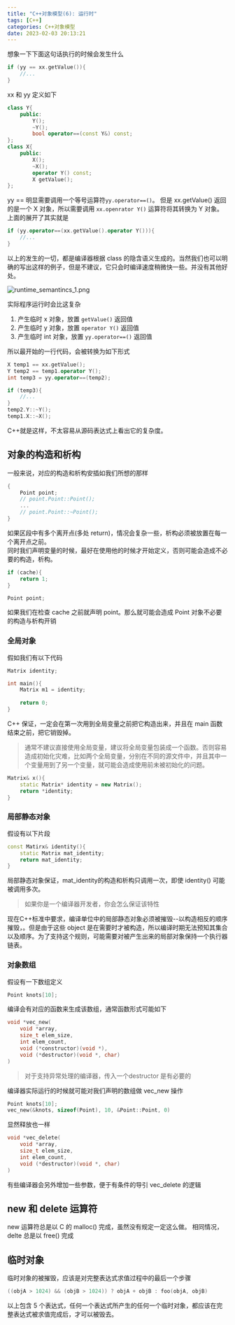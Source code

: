 ```yaml
---
title: "C++对象模型(6): 运行时"
tags: [C++]
categories: C++对象模型
date: 2023-02-03 20:13:21
---
```


想象一下下面这句话执行的时候会发生什么

```C++
if (yy == xx.getValue()){
    //...
}
```

<!-- more -->

xx 和 yy 定义如下

```C++
class Y{
    public:
        Y();
        ~Y();
        bool operator==(const Y&) const;
};
class X{
    public:
        X();
        ~X();
        operator Y() const;
        X getValue();
};
```

yy ==  明显需要调用一个等号运算符`yy.operator==()`。 但是 xx.getValue() 返回的是一个 X 对象，所以需要调用 `xx.openrator Y()` 运算符将其转换为 Y 对象。上面的展开了其实就是

```C++
if (yy.operator==(xx.getValue().operator Y())){
    //...
}
```

以上的发生的一切，都是编译器根据 class 的隐含语义生成的。当然我们也可以明确的写出这样的例子，但是不建议，它只会时编译速度稍微快一些。并没有其他好处。

![runtime_semantincs_1.png](https://note.youdao.com/yws/res/20541/WEBRESOURCE7a1cdbd495687904b1cf0a694f165136)

实际程序运行时会比这复杂

1. 产生临时 x 对象，放置 `getValue()` 返回值
2. 产生临时 y 对象，放置 `operator Y()` 返回值
3. 产生临时 int 对象，放置 `yy.operator==()` 返回值


所以最开始的一行代码，会被转换为如下形式

```C++
X temp1 == xx.getValue();
Y temp2 == temp1.operator Y();
int temp3 = yy.operator==(temp2);

if (temp3){
    //...
}
temp2.Y::~Y();
temp1.X::~X();
```

C++就是这样，不太容易从源码表达式上看出它的复杂度。

## 对象的构造和析构

一般来说，对应的构造和析构安插如我们所想的那样

```C++
{
    Point point;
    // point.Point::Point();
    ...
    // point.Point::~Point();
}
```

如果区段中有多个离开点(多处 return)，情况会复杂一些，析构必须被放置在每一个离开点之前。  
同时我们声明变量的时候，最好在使用他的时候才开始定义，否则可能会造成不必要的构造，析构。

```C++
if (cache){
    return 1;
}

Point point;
```

如果我们在检查 cache 之前就声明 point。那么就可能会造成 Point 对象不必要的构造与析构开销


### 全局对象

假如我们有以下代码

```C++
Matrix identity;

int main(){
    Matrix m1 = identity;
    
    return 0;
}
```

C++ 保证，一定会在第一次用到全局变量之前把它构造出来，并且在 main 函数结束之前，把它销毁掉。

> 通常不建议直接使用全局变量，建议将全局变量包装成一个函数。否则容易造成初始化灾难，比如两个全局变量，分别在不同的源文件中，并且其中一个变量用到了另一个变量，就可能会造成使用前未被初始化的问题。

```C++
Matrix& x(){
    static Matrix* identity = new Matrix();
    return *identity;
}
```
### 局部静态对象

假设有以下片段

```C++
const Matirx& identity(){
    static Matrix mat_identity;
    return mat_identity;
}
```
局部静态对象保证，mat_identity的构造和析构只调用一次，即使 identity() 可能被调用多次。

> 如果你是一个编译器开发者，你会怎么保证该特性

现在C++标准中要求，编译单位中的局部静态对象必须被摧毁--以构造相反的顺序摧毁，。但是由于这些 object 是在需要时才被构造，所以编译时期无法预知其集合以及顺序。为了支持这个规则，可能需要对被产生出来的局部对象保持一个执行器链表。

### 对象数组

假设有一下数组定义

```C++
Point knots[10];
```
编译会有对应的函数来生成该数组，通常函数形式可能如下

```C++
void *vec_new(
    void *array, 
    size_t elem_size, 
    int elem_count, 
    void (*constructor)(void *),
    void (*destructor)(void *, char)
)
```
> 对于支持异常处理的编译器，传入一个destructor 是有必要的

编译器实际运行的时候就可能对我们声明的数组做 vec_new 操作

```C++
Point knots[10];
vec_new(&knots, sizeof(Point), 10, &Point::Point, 0)
```

显然释放也一样

```C++
void *vec_delete(
    void *array, 
    size_t elem_size, 
    int elem_count, 
    void (*destructor)(void *, char)
)
```

有些编译器会另外增加一些参数，便于有条件的导引 vec_delete 的逻辑

## new 和 delete 运算符

new 运算符总是以 C 的 malloc() 完成，虽然没有规定一定这么做。 相同情况，delte 总是以 free() 完成

## 临时对象

临时对象的被摧毁，应该是对完整表达式求值过程中的最后一个步骤

```C++
((objA > 1024) && (objB > 1024)) ? objA + objB : foo(objA, objB)
```

以上包含 5 个表达式，任何一个表达式所产生的任何一个临时对象，都应该在完整表达式被求值完成后，才可以被毁去。

